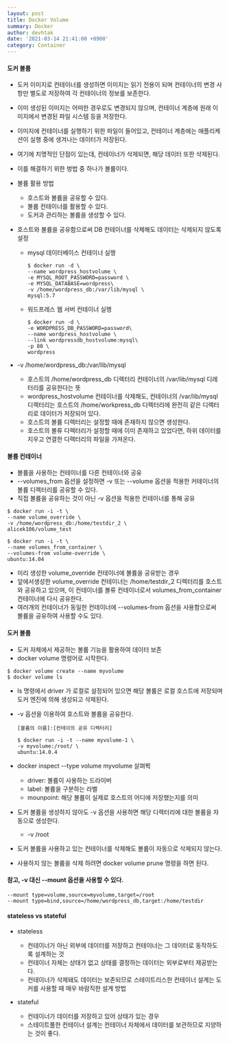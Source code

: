 ```yaml
---
layout: post
title: Docker Volume
summary: Docker
author: devhtak
date: '2021-03-14 21:41:00 +0900'
category: Container
---
```


#### 도커 볼륨

- 도커 이미지로 컨테이너를 생성하면 이미지는 읽기 전용이 되며 컨테이너의 변경 사항만 별도로 저장하여 각 컨테이너의 정보를 보존한다.
- 이미 생성된 이미지는 어떠한 경우로도 변경되지 않으며, 컨테이너 계층에 원래 이미지에서 변경된 파일 시스템 등을 저장한다.
- 이미지에 컨테이너를 실행하기 위한 파일이 들어있고, 컨테이너 계층에는 애플리케션이 실행 중에 생겨나는 데이터가 저장된다.
- 여기에 치명적인 단점이 있는데, 컨테이너가 삭제되면, 해당 데이터 또한 삭제된다.
- 이를 해결하기 위한 벙법 중 하나가 볼륨이다.

- 볼륨 활용 방법
  - 호스트와 볼륨을 공유할 수 있다.
  - 볼륨 컨테이너를 활용할 수 있다.
  - 도커과 관리하는 볼륨을 생성할 수 있다.

- 호스트와 볼륨을 공유함으로써 DB 컨테이너를 삭제해도 데이터는 삭제되지 않도록 설정
  - mysql 데이터베이스 컨테이너 실행
    ```
    $ docker run -d \
    --name wordpress_hostvolume \
    -e MYSQL_ROOT_PASSWORD=password \
    -e MYSQL_DATABASE=wordpress\
    -v /home/wordpress_db:/var/lib/mysql \
    mysql:5.7
    ```

  - 워드프레스 웹 서버 컨테이너 실행
    ```
    $ docker run -d \
    -e WORDPRESS_DB_PASSWORD=password\
    --name wordpress_hostvolume \
    --link wordpressdb_hostvolume:mysql\
    -p 80 \
    wordpress
    ```

- -v /home/wordpress_db:/var/lib/mysql
  - 호스트의 /home/wordpress_db 디렉터리 컨테이너의 /var/lib/mysql 디레터리를 공유한다는 뜻
  - wordpress_hostvolume 컨테이너를 삭제해도, 컨테이너의 /var/lib/mysql 디렉터리는 호스트의 /home/workpress_db 디렉터리에 완전히 같은 디렉터리로 데이터가 저장되어 있다.
  - 호스트의 볼륨 디렉터리는 설정할 때에 존재하지 않으면 생성한다.
  - 호스트의 볼류 디렉터리가 설정할 때에 이미 존재하고 있었다면, 하위 데이터를 지우고 연결한 디렉터리의 파일을 가져온다.

#### 볼륨 컨테이너

-  볼륨을 사용하는 컨테이너를 다른 컨테이너와 공유
- --volumes_from 옵션을 설정하면 -v 또는 --volume 옵션을 적용한 커테이너의 볼륨 디렉터리를 공유할 수 있다.
- 직접 볼륨을 공유하는 것이 아닌 -v 옵션을 적용한 컨테이너를 통해 공유

```
$ docker run -i -t \
--name volume_override \
-v /home/wordpress_db:/home/testdir_2 \ 
alicek106/volume_test

$ docker run -i -t \
--name volumes_from_container \
--volumes-from volume-override \
ubuntu:14.04
```
  
- 미리 생성한 volume_override 컨테이너에 볼륨을 공유받는 경우
- 앞에서생성한 volume_override 컨테이너는 /home/testdir_2 디렉터리를 호스트와 공유하고 있으며, 이 컨테이너를 볼류 컨테이너로서 volumes_from_container 컨테이너에 다시 공유한다.
- 여러개의 컨테이너가 동일한 컨테이너에 --volumes-from 옵션을 사용함으로써 볼륨을 공유하여 사용할 수도 있다.

#### 도커 볼륨

- 도커 자체에서 제공하는 볼륨 기능을 활용하여 데이터 보존
- docker volume 명령어로 시작한다.
```
$ docker volume create --name myvolume
$ docker volume ls
```
  - ls 명령에서 driver 가 로컬로 설정되어 있으면 해당 볼륨은 로컬 호스트에 저장되며 도커 엔진에 의해 생성되고 삭제된다.

- -v 옵션을 이용하여 호스트와 볼륨을 공유한다.
  ```
  [볼륨의 이름]:[컨테이의 공유 디렉터리]
  ```
  ```
  $ docker run -i -t --name myvolume-1 \
  -v myvolume:/root/ \
  ubuntu:14.0.4
  ```
	
- docker inspect --type volume myvolume 살펴뵉
  - driver: 볼륨이 사용하는 드라이버
  - label: 볼륨을 구분하는 라벨
  - mounpoint: 해당 볼륨이 실제로 호스트의 어디에 저장했는지를 의미
	
- 도커 볼륨을 생성하지 않아도 -v 옵션을 사용하면 해당 디렉터리에 대한 볼륨을 자동으로 생성한다.
  - -v /root
- 도커 볼륨을 사용하고 있는 컨테이너를 삭제해도 볼륨이 자동으로 삭제되지 않는다.	
- 사용하지 않는 볼륨을 삭제 하려면 docker volume prune 명령을 하면 된다.

#### 참고, -v 대신 --mount 옵션을 사용할 수 있다. 
  ```
  --mount type=volume,source=myvolume,target=/root
  --mount type=bind,source=/home/wordpress_db,target:/home/testdir
  ```

#### stateless vs stateful

- stateless
  - 컨테이너가 아닌 외부에 데이터를 저장하고 컨테이너는 그 데이터로 동작하도록 설계하는 것
  - 컨테이너 자체는 상태가 없고 상태를 결정하는 데이터는 외부로부터 제공받는다.
  - 컨테이너가 삭제돼도 데이터는 보존되므로 스테이트리스한 컨테이너 설계는 도커를 사용할 때 매우 바람직한 설계 방법
	
- stateful
  - 컨테이너가 데이터를 저장하고 있어 상태가 있는 경우
  - 스테이트풀한 컨테이너 설계는 컨테이너 자체에서 데이터를 보관하므로 지양하는 것이 좋다.
